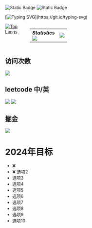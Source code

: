 
![Static Badge](https://img.shields.io/badge/xsh_never_forget_to_be_a_superman-blue)
![Static Badge](https://img.shields.io/badge/Flutter-iOS-blue)

[![Typing SVG](https://readme-typing-svg.herokuapp.com?font=Fira+Code&pause=1000&color=21F74D&random=false&width=435&lines=我的世界很大，有无限的可能性。;所有的一切，从这张桌子开始。;它是我的现在，也是我的未来......)](https://git.io/typing-svg)

<div style="display: flex;flex-wrap: nowrap;">
  <!-- 第一个元素 -->
  <div style="margin-right: 10px;display: inline-block;">
    <a href="https://github.com/anuraghazra/github-readme-stats">
      <img src="https://github-readme-stats.vercel.app/api/top-langs/?username=mrginpadd&layout=compact&theme=dark&bg_color=00000000" alt="Top Langs">
    </a>
  </div>

  <!-- 第二个元素 -->
  <table style="display: inline-block;">
    <tr>
      <td align="center">
        <div><b><em><span>Statistics</span></em></b></div>
        <img align="left" src="./assets/metrics.plugin.isocalendar.svg" />
      </td>
      <td align="left">
        <img src="https://github-readme-stats.vercel.app/api?username=mrginpadd&hide_border=true&show_icons=true&theme=dark&bg_color=00000000"/>
      </td>
    </tr>
  </table>
</div>




## 访问次数
<div align="left">
<img src="https://profile-counter.glitch.me/mrginpadd/count.svg">
</div>



## leetcode 中/英

<img src="https://stats.justsong.cn/api/leetcode/?username=xushihao&theme=dark"></img>
<img src="https://stats.justsong.cn/api/leetcode/?username=xushihao&theme=light&cn=true"></img>

## 掘金
<img src="https://stats.justsong.cn/api/juejin?id=4877442362455"></img>


<h1>2024年目标</h1>
<ul>
  <li><label>❌</label></li>
  <li><label>❌ 选项2</label></li>
  <li><label>选项3</label></li>
  <li><label> 选项4</label></li>
  <li><label> 选项5</label></li>
  <li><label> 选项6</label></li>
  <li><label>选项7</label></li>
  <li><label>选项8</label></li>
  <li><label>选项9</label></li>
  <li><label> 选项10</label></li>
</ul>
